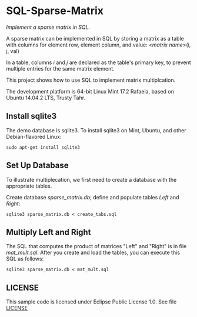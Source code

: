 # SQL-Sparse-Matrix
*Implement a sparse matrix in SQL.*

A sparse matrix can be implemented in SQL by storing a matrix as a table with columns for element row, element column, and value:
    <*matrix name*>(i, j, val)

In a table, columns *i* and *j* are declared as the table's primary key, to prevent multiple entries for the same matrix element.

This project shows how to use SQL to implement matrix multiplcation.

The development platform is 64-bit Linux Mint 17.2 Rafaela, based on Ubuntu  14.04.2 LTS, Trusty Tahr.

## Install sqlite3

The demo database is sqlite3. To install sqlite3 on Mint, Ubuntu, and other Debian-flavored Linux:
```
sudo apt-get install sqlite3
```

## Set Up Database

To illustrate multiplecation, we first need to create a database with the appropriate tables.

Create database *sparse_matrix.db*; define and populate tables *Left* and *Right*:
```
sqlite3 sparse_matrix.db < create_tabs.sql
```

## Multiply Left and Right
The SQL that computes the product of matrices "Left" and "Right" is in file *mat_mult.sql*.  After you create and load the tables, you can execute
this SQL as follows:
```
sqlite3 sparse_matrix.db < mat_mult.sql 
```

## LICENSE
This sample code is licensed under Eclipse Public License 1.0.  See file [LICENSE](https://github.com/rstinejr/SQL-Sparse-Matrix/edit/master/LICENSE)
